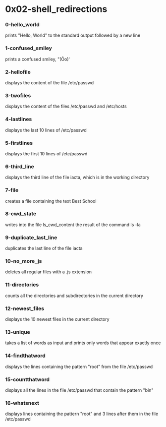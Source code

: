# 0x02-shell_redirections

### 0-hello_world
prints "Hello, World" to the standard output followed
by a new line

### 1-confused_smiley
prints a confused smiley, "(Ôo)'

### 2-hellofile
displays the content of the file /etc/passwd

### 3-twofiles
displays the content of the files /etc/passwd and /etc/hosts

### 4-lastlines
displays the last 10 lines of /etc/passwd

### 5-firstlines
displays the first 10 lines of /etc/passwd

### 6-third_line
displays the third line of the file iacta, which is in
the working directory

### 7-file
creates a file containing the text Best School

### 8-cwd_state
writes into the file ls_cwd_content the result of the
command ls -la

### 9-duplicate_last_line
duplicates the last line of the file iacta

### 10-no_more_js
deletes all regular files with a .js extension

### 11-directories
counts all the directories and subdirectories in the current directory

### 12-newest_files
displays the 10 newest files in the current directory

### 13-unique
takes a list of words as input and prints only words that appear
exactly once

### 14-findthatword
displays the lines containing the pattern "root" from the file
/etc/passwd

### 15-countthatword
displays all the lines in the file /etc/passwd that contain the pattern "bin"

### 16-whatsnext
displays lines containing the pattern "root" and 3 lines
after them in the file /etc/passwd

